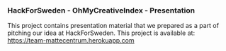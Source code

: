 ### HackForSweden - OhMyCreativeIndex - Presentation

This project contains presentation material that we prepared as a part of pitching our idea at HackForSweden.
This project is available at: https://team-mattecentrum.herokuapp.com
